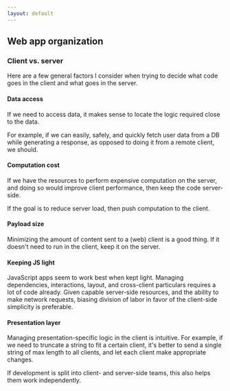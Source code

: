 ```yaml
---
layout: default
---
```


## Web app organization

### Client vs. server

Here are a few general factors I consider when trying to decide what code goes in the client and what goes in the server.

#### Data access

If we need to access data, it makes sense to locate the logic required close to the data.

For example, if we can easily, safely, and quickly fetch user data from a DB while generating a response, as opposed to doing it from a remote client, we should.

#### Computation cost

If we have the resources to perform expensive computation on the server, and doing so would improve client performance, then keep the code server-side.

If the goal is to reduce server load, then push computation to the client.

#### Payload size

Minimizing the amount of content sent to a (web) client is a good thing. If it doesn't need to run in the client, keep it on the server.

#### Keeping JS light

JavaScript apps seem to work best when kept light. Managing dependencies, interactions, layout, and cross-client particulars requires a lot of code already. Given capable server-side resources, and the ability to make network requests, biasing division of labor in favor of the client-side simplicity is preferable.

#### Presentation layer

Managing presentation-specific logic in the client is intuitive. For example, if we need to truncate a string to fit a certain client, it's better to send a single string of max length to all clients, and let each client make appropriate changes.

If development is split into client- and server-side teams, this also helps them work independently.
